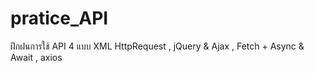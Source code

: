 # pratice_API

ฝึกฝนการใช้ API 4 แบบ XML HttpRequest , jQuery & Ajax , Fetch + Async & Await , axios
